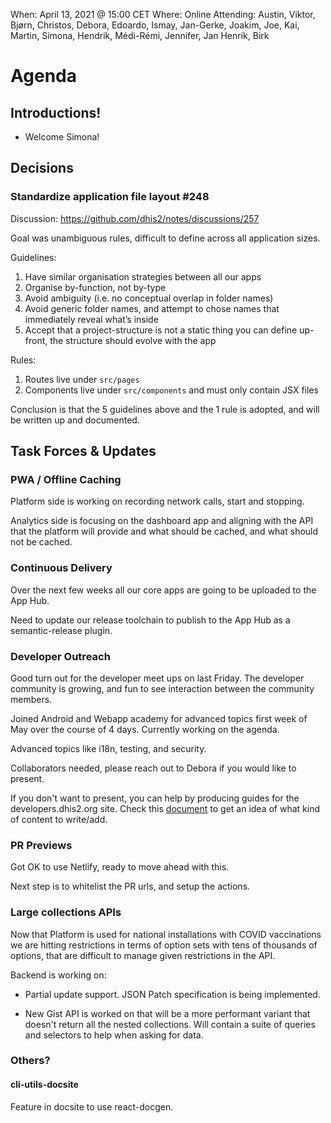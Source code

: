 When: April 13, 2021 @ 15:00 CET
Where: Online
Attending: Austin, Viktor, Bjørn, Christos, Debora, Edoardo, Ismay,
Jan-Gerke, Joakim, Joe, Kai, Martin, Simona, Hendrik, Médi-Rémi,
Jennifer, Jan Henrik, Birk

# Agenda

## Introductions!

  - Welcome Simona!

## Decisions

### Standardize application file layout #248 
    
Discussion: https://github.com/dhis2/notes/discussions/257

Goal was unambiguous rules, difficult to define across all
application sizes.

Guidelines: 

1. Have similar organisation strategies between all our apps
2. Organise by-function, not by-type
3. Avoid ambiguity (i.e. no conceptual overlap in folder names)
4. Avoid generic folder names, and attempt to chose names that
   immediately reveal what’s inside
5. Accept that a project-structure is not a static thing you can
   define up-front, the structure should evolve with the app

Rules:

1. Routes live under `src/pages`
2. Components live under `src/components` and must only contain JSX
   files

Conclusion is that the 5 guidelines above and the 1 rule is adopted, and will be written up
and documented.

## Task Forces & Updates

### PWA / Offline Caching

Platform side is working on recording network calls, start and stopping.

Analytics side is focusing on the dashboard app and aligning with the
API that the platform will provide and what should be cached, and what
should not be cached.

### Continuous Delivery

Over the next few weeks all our core apps are going to be uploaded to
the App Hub.

Need to update our release toolchain to publish to the App Hub as a
semantic-release plugin.

### Developer Outreach

Good turn out for the developer meet ups on last Friday. The developer
community is growing, and fun to see interaction between the community
members.

Joined Android and Webapp academy for advanced topics first week of May
over the course of 4 days. Currently working on the agenda.

Advanced topics like i18n, testing, and security.

Collaborators needed, please reach out to Debora if you would like to
present.

If you don't want to present, you can help by producing guides for the
developers.dhis2.org site. Check this [document](https://docs.google.com/document/d/1-QfPhG80_EVSN1X6z4CTjYeTo2fbTEt3tgNNnPPvBjo/edit?usp=sharing) to get an idea of what kind of content to write/add. 

### PR Previews

Got OK to use Netlify, ready to move ahead with this.

Next step is to whitelist the PR urls, and setup the actions.

### Large collections APIs

Now that Platform is used for national installations with COVID
vaccinations we are hitting restrictions in terms of option sets with
tens of thousands of options, that are difficult to manage given
restrictions in the API.

Backend is working on:

-   Partial update support. JSON Patch specification is being
    implemented.

-   New Gist API is worked on that will be a more performant variant that
    doesn't return all the nested collections. Will contain a suite of
    queries and selectors to help when asking for data.

### Others?

#### cli-utils-docsite

Feature in docsite to use react-docgen.
  
